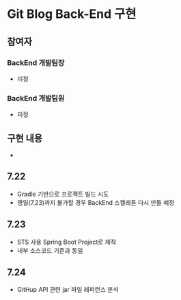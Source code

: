 ﻿# Git Blog Back-End 구현

## 참여자
### BackEnd 개발팀장
- 미정

### BackEnd 개발팀원
- 미정

## 구현 내용
-

## 7.22
- Gradle 기반으로 프로젝트 빌드 시도
- 명일(7.23)까지 불가할 경우 BackEnd 스켈레톤 다시 만들 예정

## 7.23
- STS 사용 Spring Boot Project로 제작
- 내부 소스코드 기존과 동일

## 7.24
- GitHup API 관련 jar 파일 레퍼런스 분석